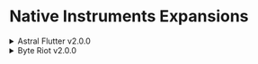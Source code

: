 # Native Instruments Expansions

<details>

<summary>Astral Flutter v2.0.0</summary>

[AudioDemo](https://www.native-instruments.com/en/products/komplete/expansions/astral-flutter/#:~:text=Learn%20more.-,ASTRAL%20FLUTTER%20Demo%20Tracks,-%2D%20Chlorox)

| Version | Description Text | Components |
| :-----: | :--------------- | :---------: |
| 2.0.0 - 2018-02-19 | 40 MASCHINE and 43 BATTERY Kits with circuit-bent sounds, distorted leads, and noises from modified video game consoles and classic computers. 50 MASSIVE presets for atmospheric sounds and tripped-out melodic chords. Includes also Audio Loops exported from Maschine | Maschine 2.7.2 , Battery 4.1, Massive Synth |

</details>

<details>

<summary>Byte Riot v2.0.0</summary>

[AudioDemo](https://www.native-instruments.com/fileadmin/ni_media/maschine/maschineexpansions/byte_riot/audio/1._Contra_Man.mp3)

| Version | Description Text | Components |
| :-----: | :--------------- | :---------: |
| 2.0.0 - 2018-02-19 | 41 MASCHINE Kits - 51 BATTERY Kits -. 50 MASSIVE presets for atmospheric sounds and tripped-out melodic chords. Includes also Audio Loops exported from Maschine. Customizable presets for MASSIVE and MONARK by top sound designers give you the perfect sounds for your genre.| Maschine 2.7.2 , Battery 4.1, Massive Synth, Monark |

</details>



